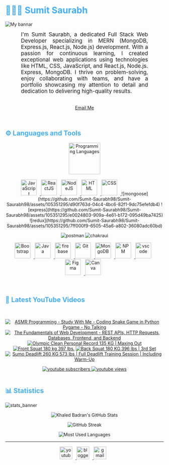 <h1 style="color: #44AEFB;"> 👨🏻‍💻 Sumit Saurabh </h1>

![My bannar](https://github.com/Sumit-Saurabh98/Sumit-Saurabh98/assets/105351295/c0384855-945a-48d0-8dbe-dd364f4956bc)

<p align:"center" style="text-align: justify; margin: 0 50px; font-size: 17px;" >
   I'm Sumit Saurabh, a dedicated Full Stack Web Developer specializing in MERN (MongoDB, Express.js, React.js, Node.js) development. With a passion for continuous learning, I created exceptional web applications using technologies like HTML, CSS, JavaScript, and React.js, Node.js. Express, MongoDB.
 I thrive on problem-solving, enjoy collaborating with teams, and have a portfolio showcasing my attention to detail and dedication to delivering high-quality results. 
<br>
<br>
<div align="center">

[Email Me](mailto:sumitsaurabh112@gmail.com)
</div>
</p>    
<br>
<!-- Languages and Tools -->

<h2 style="color: #44AEFB">⚙️ Languages and Tools</h2>
<div align="center" style="display:block;">
    <img width="100px" alt="Programming Languages" src="https://user-images.githubusercontent.com/78341798/194531121-47b0119a-ce00-439d-b586-125f86acb098.png"/> 
</div>
<br>   
<!-- Icons Resources -->
<!-- https://devicon.dev/ -->
<!-- https://cdn.jsdelivr.net/npm/simple-icons@v3/icons/ -->
<div align="center">
  <a href="https://developer.mozilla.org/en-US/docs/Web/JavaScript" target="_blank" rel="noreferrer">
     <img  alt="JavaScript" height="50px" style="padding-right:10px;" src="https://cdn.jsdelivr.net/gh/devicons/devicon/icons/javascript/javascript-plain.svg"/>
  </a>
  <a href="https://reactjs.org/" target="_blank" rel="noreferrer">
      <img  alt="ReactJS" height="50px" style="padding-right:10px;" src="https://cdn.jsdelivr.net/gh/devicons/devicon/icons/react/react-original.svg" />
  </a>
  <a href="https://nodejs.org/en/" target="_blank" rel="noreferrer">
      <img  alt="NodeJS" height="50px" style="padding-right:10px;" src="https://cdn.jsdelivr.net/gh/devicons/devicon/icons/nodejs/nodejs-original.svg"/>
  </a>
  <a href="https://developer.mozilla.org/en-US/docs/Web/HTML" target="_blank" rel="noreferrer">
      <img  alt="HTML" height="50px" style="padding-right:10px;" src="https://cdn.jsdelivr.net/gh/devicons/devicon/icons/html5/html5-original.svg"/>
  </a>
  <a href="https://developer.mozilla.org/en-US/docs/Web/CSS" target="_blank" rel="noreferrer">
     <img  alt="CSS" height="50px" style="padding-right:10px;" src="https://cdn.jsdelivr.net/gh/devicons/devicon/icons/css3/css3-original.svg"/>
  </a>
![mongoose](https://github.com/Sumit-Saurabh98/Sumit-Saurabh98/assets/105351295/d90f763d-04c4-4bc6-82f1-9dc75efefdb4)
![express](https://github.com/Sumit-Saurabh98/Sumit-Saurabh98/assets/105351295/e0024803-909a-4e61-b172-095d49ba7425)
![redux](https://github.com/Sumit-Saurabh98/Sumit-Saurabh98/assets/105351295/7ff000f9-6505-45a6-a802-36080adc60bd)

![postman](https://github.com/Sumit-Saurabh98/Sumit-Saurabh98/assets/105351295/4560808c-bec6-4b48-b37a-ec36da710d22)
![chakraui](https://github.com/Sumit-Saurabh98/Sumit-Saurabh98/assets/105351295/7f8b2ad6-4823-4998-b7e8-59c58e388a6a)



  <a href="https://getbootstrap.com/" target="_blank" rel="noreferrer">
      <img  alt="Bootstrap" height="50px" style="padding-right:10px;" src="https://cdn.jsdelivr.net/gh/devicons/devicon/icons/bootstrap/bootstrap-original.svg"/>
  </a>
  <a href="https://www.java.com/en/" target="_blank" rel="noreferrer">
      <img  alt="Java" height="50px" style="padding-right:10px;" src="https://cdn.jsdelivr.net/gh/devicons/devicon/icons/java/java-original.svg"/>
  </a>    
  <a href="https://firebase.google.com/" target="_blank" rel="noreferrer">
      <img  alt="firebase" height="50px" style="padding-right:10px;" src="https://cdn.jsdelivr.net/gh/devicons/devicon/icons/firebase/firebase-plain.svg"/>
  </a>
  <a href="https://git-scm.com/" target="_blank" rel="noreferrer">
      <img  alt="Git" height="50px" style="padding-right:10px;" src="https://cdn.jsdelivr.net/gh/devicons/devicon/icons/git/git-original.svg"/>
  </a>
  <a href="https://www.mongodb.com/" target="_blank" rel="noreferrer">
      <img  alt="MongoDB" height="50px" style="padding-right:10px;" src="https://cdn.jsdelivr.net/gh/devicons/devicon/icons/mongodb/mongodb-original.svg"/>
  </a>
  <a href="https://www.npmjs.com/" target="_blank" rel="noreferrer">
     <img  alt="NPM" height="50px" style="padding-right:10px;" src="https://cdn.jsdelivr.net/gh/devicons/devicon/icons/npm/npm-original-wordmark.svg"/>
  </a>
  <a href="https://code.visualstudio.com/" target="_blank" rel="noreferrer">
    <img  alt="vscode" height="50px" style="padding-right:10px;"src="https://cdn.jsdelivr.net/gh/devicons/devicon/icons/vscode/vscode-original.svg"/>
  </a>
  <a href="https://www.figma.com/" target="_blank" rel="noreferrer">
     <img  alt="Figma" height="50px" style="padding-right:10px;" src="https://cdn.jsdelivr.net/gh/devicons/devicon/icons/figma/figma-original.svg"/> 
  </a>
  <a href="https://www.canva.com/" target="_blank" rel="noreferrer">
     <img  alt="Canva" height="50px" style="padding-right:10px;" src="https://cdn.jsdelivr.net/gh/devicons/devicon/icons/canva/canva-original.svg"/> 
  </a>
</div>
<br>
<br>

<!-- Latest YouTube Videos -->

<h2 style="color: #44AEFB">🎦 Latest YouTube Videos</h2>
<br />

<!-- Resource/Reference: https://github.com/DenverCoder1/github-readme-youtube-cards -->
<div class="youtube videos cards" align="center">

<!-- BEGIN YOUTUBE-CARDS -->
[![ASMR Programming - Study With Me - Coding Snake Game in Python Pygame - No Talking](https://ytcards.demolab.com/?id=Fd7PpBRQhNY&title=ASMR+Programming+-+Study+With+Me+-+Coding+Snake+Game+in+Python+Pygame+-+No+Talking&lang=en&timestamp=1682531289&background_color=%2307102B&title_color=%23ffffff&stats_color=%23dedede&width=250 "ASMR Programming - Study With Me - Coding Snake Game in Python Pygame - No Talking")](https://www.youtube.com/watch?v=Fd7PpBRQhNY)
[![The Fundamentals of Web Development - REST APIs, HTTP Requests, Databases, Frontend, and Backend](https://ytcards.demolab.com/?id=rs5Z3uc0RMU&title=The+Fundamentals+of+Web+Development+-+REST+APIs%2C+HTTP+Requests%2C+Databases%2C+Frontend%2C+and+Backend&lang=en&timestamp=1679757592&background_color=%2307102B&title_color=%23ffffff&stats_color=%23dedede&width=250 "The Fundamentals of Web Development - REST APIs, HTTP Requests, Databases, Frontend, and Backend")](https://www.youtube.com/watch?v=rs5Z3uc0RMU)
[![Olympic Clean Personal Record 135 KG | Maxing Out](https://ytcards.demolab.com/?id=7LGrv4xa0Tc&title=Olympic+Clean+Personal+Record+135+KG+%7C+Maxing+Out&lang=en&timestamp=1679754700&background_color=%2307102B&title_color=%23ffffff&stats_color=%23dedede&width=250 "Olympic Clean Personal Record 135 KG | Maxing Out")](https://www.youtube.com/watch?v=7LGrv4xa0Tc)
[![Front Squat 180 kg 397 lbs.](https://ytcards.demolab.com/?id=1iEfWvpc9Gk&title=Front+Squat+180+kg+397+lbs.&lang=en&timestamp=1679754599&background_color=%2307102B&title_color=%23ffffff&stats_color=%23dedede&width=250 "Front Squat 180 kg 397 lbs.")](https://www.youtube.com/watch?v=1iEfWvpc9Gk)
[![Back Squat 180 KG 396 lbs  | 3rd Set](https://ytcards.demolab.com/?id=RD9gDC5Xh1k&title=Back+Squat+180+KG+396+lbs++%7C+3rd+Set&lang=en&timestamp=1679754466&background_color=%2307102B&title_color=%23ffffff&stats_color=%23dedede&width=250 "Back Squat 180 KG 396 lbs  | 3rd Set")](https://www.youtube.com/watch?v=RD9gDC5Xh1k)
[![Sumo Deadlift 260 KG 573 lbs | Full Deadlift Training Session | Including Warm-Up](https://ytcards.demolab.com/?id=QPwowof0p9c&title=Sumo+Deadlift+260+KG+573+lbs+%7C+Full+Deadlift+Training+Session+%7C+Including+Warm-Up&lang=en&timestamp=1679753486&background_color=%2307102B&title_color=%23ffffff&stats_color=%23dedede&width=250 "Sumo Deadlift 260 KG 573 lbs | Full Deadlift Training Session | Including Warm-Up")](https://www.youtube.com/watch?v=QPwowof0p9c)
<!-- END YOUTUBE-CARDS -->
</div>

<!-- Begin Youtube Buttons -->
<!-- Resource/Reference:  https://github.com/DenverCoder1/custom-icon-badges -->
<div class="youtube buttons" align="center">
    <a href="https://www.youtube.com/channel/UCq1qtlU3urNPLd5yIwhht1w"  target="_blank">
        <img alt="youtube subscribers" src="https://custom-icon-badges.demolab.com/youtube/channel/subscribers/UCq1qtlU3urNPLd5yIwhht1w?color=%23E05D44&label=SUBSCRIBE&logo=video&logoColor=white&style=for-the-badge&labelColor=CE4630"/>
    </a> 
    <a href="https://www.youtube.com/channel/UCq1qtlU3urNPLd5yIwhht1w"  target="_blank">
        <img alt="youtube views" src="https://custom-icon-badges.demolab.com/youtube/channel/views/UCq1qtlU3urNPLd5yIwhht1w?color=%23E05D44&logo=eye&logoColor=white&style=for-the-badge&labelColor=CE4630"/>
    </a> 
</div>
<br>
<!-- End Youtube Buttons -->

<!-- Statistics -->

<h2 style="color: #44AEFB">📊 Statistics</h2>

![stats_banner](https://user-images.githubusercontent.com/78341798/194534778-d662496c-ae00-4e8d-ae9b-b90912054e7f.gif)

<!-- Begin Stats Cards -->
<!-- Resources:  -->
<!-- Github & Languages Stats: https://github.com/anuraghazra/github-readme-stats --> 
<!-- Streak Stats: https://github.com/denvercoder1/github-readme-streak-stats -->
<!-- Change the value after ?username= to your GitHub username. -->
<div class="stats" align="center">

![Khaled Badran's GitHub Stats](https://github-readme-stats.vercel.app/api?username=KhaledBadranDev&hide=stars&count_private=true&show_icons=true&theme=algolia&border_radius=20)

![GitHub Streak](https://streak-stats.demolab.com?user=KhaledBadranDev&count_private=true&theme=algolia&border_radius=20)

<!-- ![Most Used Languages](https://github-readme-stats.vercel.app/api/top-langs/?username=KhaledBadranDev&show_icons=true&theme=algolia&border_radius=20) -->
    
<!-- compact programming languages layout -->
![Most Used Languages](https://github-readme-stats.vercel.app/api/top-langs/?username=KhaledBadranDev&layout=compact&show_icons=true&theme=algolia&border_radius=20)
</div>
<!--  End Stats Cards -->

---
<!-- Begin Footer -->
<!-- Icons Resources -->
<!-- https://devicon.dev/ -->
<div class="footer" align="center" style="margin:15px;">
    <a href="https://www.youtube.com/channel/UCq1qtlU3urNPLd5yIwhht1w" target="_blank">
        <img  style="margin:0 10px 10px 0;" src="https://user-images.githubusercontent.com/78341798/194531650-698ef1b1-9cbd-4b4f-96ef-5a2ec4b5d7e6.svg" alt="youtube" width="40px"/>
    </a>
    <a href="https://programming-gym.blogspot.com/" target="_blank">
        <img style="margin:0 10px 10px 0;" src="https://user-images.githubusercontent.com/78341798/194531458-b5dfeb1b-bad5-4dfa-909a-2e402262db9a.svg" alt="blogger" width="40px"/>
    </a>
    <a href="mailto:gym4programming@gmail.com" target="_blank">
        <img style="margin:0 10px 10px 0;" src="https://user-images.githubusercontent.com/78341798/194531383-ddb2b774-5bb9-491c-b601-4a4a7d9792fb.svg" alt="gmail" width="40px"/>
    </a>
</div>
<!-- End Footer -->

<!-- 
🔗 Links 🔗
- My Github Portfolio Page:
https://github.com/ProgrammingGym
- My Github README Code:
https://raw.githubusercontent.com/Pro...
- Youtube Cards:
https://github.com/DenverCoder1/githu...
- Youtube Buttons / Badges :
https://github.com/DenverCoder1/custo...
- Github & Languages Stats Cards:
https://github.com/anuraghazra/github...
- Streak Stats Card:
https://github.com/denvercoder1/githu...
- README Web App Generator 1:
https://rahuldkjain.github.io/gh-prof...
- README Web App Generator 2:
https://arturssmirnovs.github.io/gith...
- SVG Icons Resource1:
https://devicon.dev/
- SVG Icons Resource2:
https://cdn.jsdelivr.net/npm/simple-i...
- SVG Icons Resource3:
https://www.svgrepo.com/
-->
